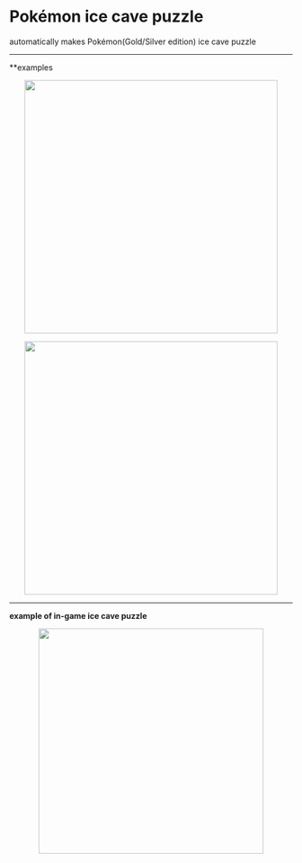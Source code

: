 # Pokémon ice cave puzzle
automatically makes Pokémon(Gold/Silver edition) ice cave puzzle
***
**examples
<p align="center">
  <img src="https://github.com/suhyuuk/Pokemon-ice-cave-puzzle/blob/main/example.jpg" img width="450px"/>
<p/>

<p align="center">
  <img src="https://github.com/suhyuuk/Pokemon-ice-cave-puzzle/blob/main/example2.jpg" img width="450px"/>
<p/>

***
**example of in-game ice cave puzzle**
<p align="center">
  <img src="https://github.com/suhyuuk/Pokemon-ice-cave-puzzle/blob/main/Pokemon_Gold_Silver_tiles/ice_cave_puzzle_example.jpg" img width="400px"/>
<p/>

